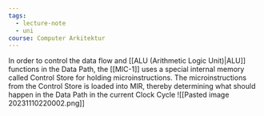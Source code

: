 ```yaml
---
tags:
  - lecture-note
  - uni
course: Computer Arkitektur
---
```

In order to control the data flow and [[ALU (Arithmetic Logic Unit)|ALU]] functions in the Data Path, the [[MIC-1]] uses a special internal memory called Control Store for holding microinstructions. The microinstructions from the Control Store is loaded into MIR, thereby determining what should happen in the Data Path in the current Clock Cycle 
![[Pasted image 20231110220002.png]]
